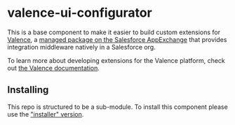# valence-ui-configurator

This is a base component to make it easier to build custom extensions for <a href="https://valence.app">Valence</a>, a <a href="https://appexchange.salesforce.com/appxListingDetail?listingId=a0N3A00000EORP4UAP">managed package on the Salesforce AppExchange</a> that provides integration middleware natively in a Salesforce org.

To learn more about developing extensions for the Valence platform, check out <a href="https://docs.valence.app">the Valence documentation</a>.

## Installing

This repo is structured to be a sub-module. To install this component please use the <a href="https://github.com/valence-filters/ui-configurator-installer">"installer" version</a>.
